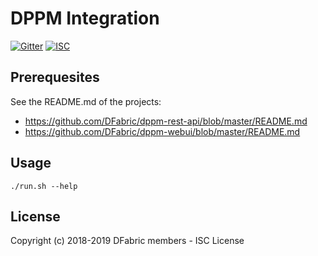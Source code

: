 # DPPM Integration

[![Gitter](https://img.shields.io/badge/chat-on_gitter-red.svg?style=flat-square)](https://gitter.im/DFabric/Lobby)
[![ISC](https://img.shields.io/badge/License-ISC-blue.svg?style=flat-square)](https://en.wikipedia.org/wiki/ISC_license)

## Prerequesites

See the README.md of the projects:

- https://github.com/DFabric/dppm-rest-api/blob/master/README.md
- https://github.com/DFabric/dppm-webui/blob/master/README.md

## Usage

`./run.sh --help`

## License

Copyright (c) 2018-2019 DFabric members - ISC License
